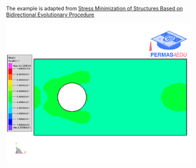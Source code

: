 The example is adapted from [Stress Minimization of Structures Based on Bidirectional Evolutionary Procedure](https://doi.org/10.1061/(ASCE)ST.1943-541X.0002264)

![Element filling ratio](efratio.gif)
